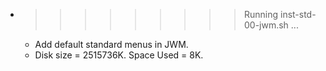 * >>>>>>>>> Running inst-std-00-jwm.sh ...
  * Add default standard menus in JWM.
  * Disk size = 2515736K. Space Used = 8K.

